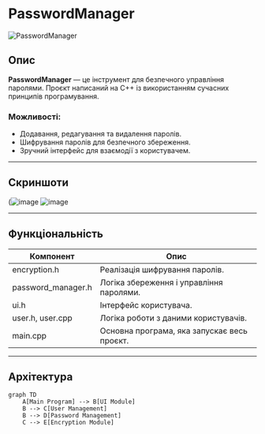 # PasswordManager

![PasswordManager](https://img.shields.io/badge/C++-Project-blue?style=for-the-badge&logo=c%2B%2B)

## Опис

**PasswordManager** — це інструмент для безпечного управління паролями. Проєкт написаний на C++ із використанням сучасних принципів програмування.

### Можливості:
- Додавання, редагування та видалення паролів.
- Шифрування паролів для безпечного збереження.
- Зручний інтерфейс для взаємодії з користувачем.

---

## Скриншоти

(![image](https://github.com/user-attachments/assets/f08f4094-84aa-426e-bd8f-2b97c37fc874)
![image](https://github.com/user-attachments/assets/06150a2c-454c-43ca-a5b1-3f640a96a2fb)


---

## Функціональність

| **Компонент**        | **Опис**                                             |
|----------------------|------------------------------------------------------|
| encryption.h         | Реалізація шифрування паролів.                       |
| password_manager.h   | Логіка збереження і управління паролями.             |
| ui.h                 | Інтерфейс користувача.                               |
| user.h, user.cpp     | Логіка роботи з даними користувачів.                 |
| main.cpp             | Основна програма, яка запускає весь проєкт.          |

---

## Архітектура

```mermaid
graph TD
    A[Main Program] --> B[UI Module]
    B --> C[User Management]
    B --> D[Password Management]
    C --> E[Encryption Module]
